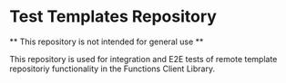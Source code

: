 # Test Templates Repository

** This repository is not intended for general use **

This repository is used for integration and E2E tests of remote template repositoriy functionality in the Functions Client Library.



